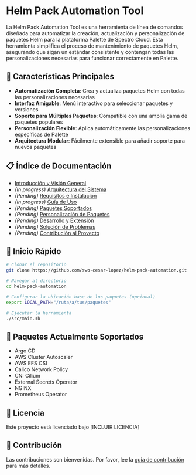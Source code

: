 # Helm Pack Automation Tool

La Helm Pack Automation Tool es una herramienta de línea de comandos diseñada para automatizar la creación, actualización y personalización de paquetes Helm para la plataforma Palette de Spectro Cloud. Esta herramienta simplifica el proceso de mantenimiento de paquetes Helm, asegurando que sigan un estándar consistente y contengan todas las personalizaciones necesarias para funcionar correctamente en Palette.

## 🚀 Características Principales

- **Automatización Completa**: Crea y actualiza paquetes Helm con todas las personalizaciones necesarias
- **Interfaz Amigable**: Menú interactivo para seleccionar paquetes y versiones
- **Soporte para Múltiples Paquetes**: Compatible con una amplia gama de paquetes populares
- **Personalización Flexible**: Aplica automáticamente las personalizaciones específicas de Palette
- **Arquitectura Modular**: Fácilmente extensible para añadir soporte para nuevos paquetes

## 📋 Índice de Documentación

- [Introducción y Visión General](docs/introduction.md)
- *(In progress)* [Arquitectura del Sistema](docs/architecture.md)
- *(Pending)* [Requisitos e Instalación](docs/installation.md)
- *(In progress)* [Guía de Uso](docs/usage.md)
- *(Pending)* [Paquetes Soportados](docs/supported-packages.md)
- *(Pending)* [Personalización de Paquetes](docs/customization.md)
- *(Pending)* [Desarrollo y Extensión](docs/development.md)
- *(Pending)* [Solución de Problemas](docs/troubleshooting.md)
- *(Pending)* [Contribución al Proyecto](docs/contributing.md)

## 🚀 Inicio Rápido

```bash
# Clonar el repositorio
git clone https://github.com/swo-cesar-lopez/helm-pack-automation.git

# Navegar al directorio
cd helm-pack-automation

# Configurar la ubicación base de los paquetes (opcional)
export LOCAL_PATH="/ruta/a/tus/paquetes"

# Ejecutar la herramienta
./src/main.sh
```

## 🧰 Paquetes Actualmente Soportados

- Argo CD
- AWS Cluster Autoscaler
- AWS EFS CSI
- Calico Network Policy
- CNI Cilium
- External Secrets Operator
- NGINX
- Prometheus Operator

## 📝 Licencia

Este proyecto está licenciado bajo [INCLUIR LICENCIA]

## 🤝 Contribución

Las contribuciones son bienvenidas. Por favor, lee la [guía de contribución](docs/contributing.md) para más detalles.
